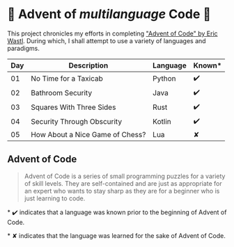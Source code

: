 # :christmas_tree: Advent of *multilanguage* Code :christmas_tree:

This project chronicles my efforts in completing ["Advent of Code" by Eric Wastl](http://adventofcode.com/2016).
During which, I shall attempt to use a variety of languages and paradigms.

| Day | Description                     | Language | Known* |
| --- | ------------------------------- | -------- | ------ |
| 01  | No Time for a Taxicab           | Python   | ✔️      |
| 02  | Bathroom Security               | Java     | ✔️      |
| 03  | Squares With Three Sides        | Rust     | ✔️      |
| 04  | Security Through Obscurity      | Kotlin   | ✔️      |
| 05  | How About a Nice Game of Chess? | Lua      | ✘      |

## Advent of Code

>Advent of Code is a series of small programming puzzles for a variety of skill levels. They are self-contained and are just as appropriate for an expert who wants to stay sharp as they are for a beginner who is just learning to code.

\* ✔️ indicates that a language was known prior to the beginning of Advent of Code.

\* ✘ indicates that the language was learned for the sake of Advent of Code.
